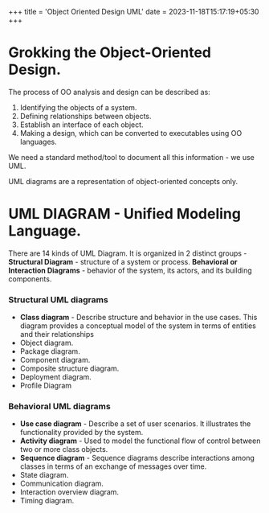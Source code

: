 +++
title = 'Object Oriented Design UML'
date = 2023-11-18T15:17:19+05:30
+++



# Grokking the Object-Oriented Design.

The process of OO analysis and design can be described as:
1. Identifying the objects of a system.
2. Defining relationships between objects.
3. Establish an interface of each object.
4. Making a design, which can be converted to executables using OO languages.

We need a standard method/tool to document all this information - we use UML.

UML diagrams are a representation of object-oriented concepts only.

# UML DIAGRAM - Unified Modeling Language.
There are 14 kinds of UML Diagram. It is organized in 2 distinct groups -
**Structural Diagram** -  structure of a system or process.
**Behavioral or Interaction Diagrams** - behavior of the
system, its actors, and its building components.

### Structural UML diagrams

- **Class diagram** - Describe structure and behavior in the use cases. This diagram provides a conceptual model of the system in terms of entities and their relationships
- Object diagram.
- Package diagram.
- Component diagram.
- Composite structure diagram.
- Deployment diagram.
- Profile Diagram

### Behavioral UML diagrams

- **Use case diagram** - Describe a set of user scenarios. It
  illustrates the functionality provided by the system.
- **Activity diagram** - Used to model the functional flow of control between two or more class objects.
- **Sequence diagram** - Sequence diagrams describe interactions among classes in terms of an exchange of messages over time.
- State diagram.
- Communication diagram.
- Interaction overview diagram.
- Timing diagram.